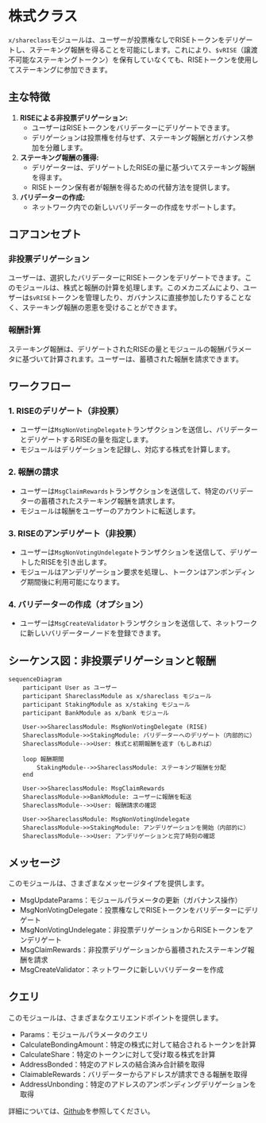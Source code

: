 # 株式クラス

`x/shareclass`モジュールは、ユーザーが投票権なしでRISEトークンをデリゲートし、ステーキング報酬を得ることを可能にします。これにより、`$vRISE`（譲渡不可能なステーキングトークン）を保有していなくても、RISEトークンを使用してステーキングに参加できます。

## 主な特徴

1. **RISEによる非投票デリゲーション:**
    * ユーザーはRISEトークンをバリデーターにデリゲートできます。
    * デリゲーションは投票権を付与せず、ステーキング報酬とガバナンス参加を分離します。
2. **ステーキング報酬の獲得:**
    * デリゲーターは、デリゲートしたRISEの量に基づいてステーキング報酬を得ます。
    * RISEトークン保有者が報酬を得るための代替方法を提供します。
3. **バリデーターの作成:**
    * ネットワーク内での新しいバリデーターの作成をサポートします。

## コアコンセプト

### 非投票デリゲーション

ユーザーは、選択したバリデーターにRISEトークンをデリゲートできます。このモジュールは、株式と報酬の計算を処理します。このメカニズムにより、ユーザーは`$vRISE`トークンを管理したり、ガバナンスに直接参加したりすることなく、ステーキング報酬の恩恵を受けることができます。

### 報酬計算

ステーキング報酬は、デリゲートされたRISEの量とモジュールの報酬パラメータに基づいて計算されます。ユーザーは、蓄積された報酬を請求できます。

## ワークフロー

### 1. RISEのデリゲート（非投票）

* ユーザーは`MsgNonVotingDelegate`トランザクションを送信し、バリデーターとデリゲートするRISEの量を指定します。
* モジュールはデリゲーションを記録し、対応する株式を計算します。

### 2. 報酬の請求

* ユーザーは`MsgClaimRewards`トランザクションを送信して、特定のバリデーターの蓄積されたステーキング報酬を請求します。
* モジュールは報酬をユーザーのアカウントに転送します。

### 3. RISEのアンデリゲート（非投票）

* ユーザーは`MsgNonVotingUndelegate`トランザクションを送信して、デリゲートしたRISEを引き出します。
* モジュールはアンデリゲーション要求を処理し、トークンはアンボンディング期間後に利用可能になります。

### 4. バリデーターの作成（オプション）

* ユーザーは`MsgCreateValidator`トランザクションを送信して、ネットワークに新しいバリデーターノードを登録できます。

## シーケンス図：非投票デリゲーションと報酬

```mermaid
sequenceDiagram
    participant User as ユーザー
    participant ShareclassModule as x/shareclass モジュール
    participant StakingModule as x/staking モジュール
    participant BankModule as x/bank モジュール

    User->>ShareclassModule: MsgNonVotingDelegate (RISE)
    ShareclassModule->>StakingModule: バリデーターへのデリゲート（内部的に）
    ShareclassModule-->>User: 株式と初期報酬を返す（もしあれば）

    loop 報酬期間
        StakingModule-->>ShareclassModule: ステーキング報酬を分配
    end

    User->>ShareclassModule: MsgClaimRewards
    ShareclassModule->>BankModule: ユーザーに報酬を転送
    ShareclassModule-->>User: 報酬請求の確認

    User->>ShareclassModule: MsgNonVotingUndelegate
    ShareclassModule->>StakingModule: アンデリゲーションを開始（内部的に）
    ShareclassModule-->>User: アンデリゲーションと完了時刻の確認
```

## メッセージ

このモジュールは、さまざまなメッセージタイプを提供します。

* MsgUpdateParams：モジュールパラメータの更新（ガバナンス操作）
* MsgNonVotingDelegate：投票権なしでRISEトークンをバリデーターにデリゲート
* MsgNonVotingUndelegate：非投票デリゲーションからRISEトークンをアンデリゲート
* MsgClaimRewards：非投票デリゲーションから蓄積されたステーキング報酬を請求
* MsgCreateValidator：ネットワークに新しいバリデーターを作成

## クエリ

このモジュールは、さまざまなクエリエンドポイントを提供します。

* Params：モジュールパラメータのクエリ
* CalculateBondingAmount：特定の株式に対して結合されるトークンを計算
* CalculateShare：特定のトークンに対して受け取る株式を計算
* AddressBonded：特定のアドレスの結合済み合計額を取得
* ClaimableRewards：バリデーターからアドレスが請求できる報酬を取得
* AddressUnbonding：特定のアドレスのアンボンディングデリゲーションを取得

詳細については、[Github](https://github.com/sunriselayer/sunrise/tree/main/x/shareclass)を参照してください。
